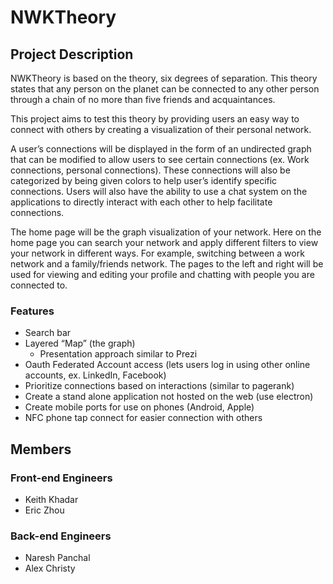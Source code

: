 # NWKTheory

## Project Description
NWKTheory is based on the theory, six degrees of separation. This theory states that any person on the planet can be connected to any other person through a chain of no more than five friends and acquaintances. 

This project aims to test this theory by providing users an easy way to connect with others by creating a visualization of their personal network.

A user’s connections will be displayed in the form of an undirected graph that can be modified to allow users to see certain connections (ex. Work connections, personal connections). These connections will also be categorized by being given colors to help user’s identify specific connections. Users will also have the ability to use a chat system on the applications to directly interact with each other to help facilitate connections.

The home page will be the graph visualization of your network. Here on the home page you can search your network and apply different filters to view your network in different ways. For example, switching between a work network and a family/friends network. The pages to the left and right will be used for viewing and editing your profile and chatting with people you are connected to. 

### Features
* Search bar
* Layered “Map” (the graph) 
  * Presentation approach similar to Prezi
* Oauth Federated Account access (lets users log in using other online accounts, ex. LinkedIn, Facebook)
* Prioritize connections based on interactions (similar to pagerank)
* Create a stand alone application not hosted on the web (use electron)
* Create mobile ports for use on phones (Android, Apple)
* NFC phone tap connect for easier connection with others

## Members
### Front-end Engineers
* Keith Khadar
* Eric Zhou
### Back-end Engineers
* Naresh Panchal
* Alex Christy

